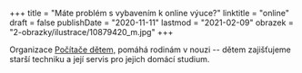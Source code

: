 +++
title = "Máte problém s vybavením k online výuce?"
linktitle = "online"
draft = false
publishDate = "2020-11-11"
lastmod = "2021-02-09"
obrazek = "2-obrazky/ilustrace/10879420_m.jpg"
+++

Organizace [Počítače dětem,](https://www.pocitacedetem.cz/) pomáhá rodinám v nouzi -- dětem zajišťujeme starší techniku a její servis pro jejich domácí studium.
